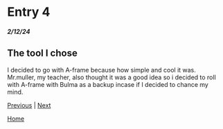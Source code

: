 # Entry 4
##### 2/12/24

## The tool I chose

I decided to go with A-frame because how simple and cool it was. Mr.muller, my teacher, also thought it was a good idea so i decided to roll with A-frame with Bulma as a backup incase if I decided to chance my mind.

[Previous](entry03.md) | [Next](entry05.md)

[Home](../README.md)
